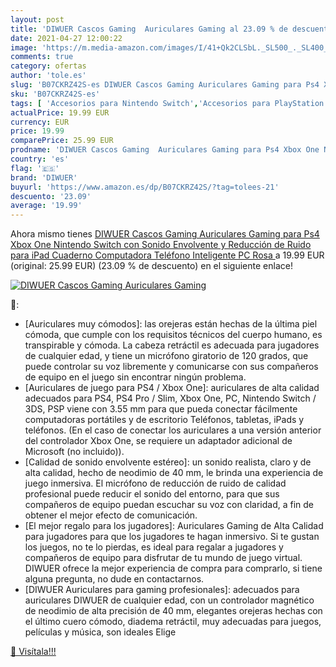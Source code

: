 ```yaml
---
layout: post
title: 'DIWUER Cascos Gaming  Auriculares Gaming al 23.09 % de descuento'
date: 2021-04-27 12:00:22
image: 'https://m.media-amazon.com/images/I/41+Qk2CLSbL._SL500_._SL400_.jpg'
comments: true
category: ofertas
author: 'tole.es'
slug: 'B07CKRZ42S-es DIWUER Cascos Gaming Auriculares Gaming para Ps4 Xbox One...'
sku: 'B07CKRZ42S-es'
tags: [ 'Accesorios para Nintendo Switch','Accesorios para PlayStation 4','Auriculares gaming con micrófono para PlayStation 4','Auriculares y accesorios','Electrónica','Hardware y juegos para Nintendo Switch','Hardware y juegos para PlayStation 4','Videojuegos','diwuer','nintendo','ps4','xbox', ]
actualPrice: 19.99 EUR
currency: EUR
price: 19.99
comparePrice: 25.99 EUR
prodname: 'DIWUER Cascos Gaming  Auriculares Gaming para Ps4 Xbox One Nintendo Switch  con Sonido Envolvente y Reducción de Ruido  para iPad Cuaderno Computadora Teléfono Inteligente PC  Rosa '
country: 'es'
flag: '🇪🇸'
brand: 'DIWUER'
buyurl: 'https://www.amazon.es/dp/B07CKRZ42S/?tag=tolees-21'
descuento: '23.09'
average: '19.99'
---
```


Ahora mismo tienes [DIWUER Cascos Gaming  Auriculares Gaming para Ps4 Xbox One Nintendo Switch  con Sonido Envolvente y Reducción de Ruido  para iPad Cuaderno Computadora Teléfono Inteligente PC  Rosa ](https://www.amazon.es/dp/B07CKRZ42S/?tag=tolees-21) a 19.99 EUR (original: 25.99 EUR) (23.09 %  de descuento) en el siguiente enlace!

[![DIWUER Cascos Gaming  Auriculares Gaming](https://m.media-amazon.com/images/I/41+Qk2CLSbL._SL500_._SL400_.jpg)](https://www.amazon.es/dp/B07CKRZ42S/?tag=tolees-21)

🔎:

- [Auriculares muy cómodos]: las orejeras están hechas de la última piel cómoda, que cumple con los requisitos técnicos del cuerpo humano, es transpirable y cómoda. La cabeza retráctil es adecuada para jugadores de cualquier edad, y tiene un micrófono giratorio de 120 grados, que puede controlar su voz libremente y comunicarse con sus compañeros de equipo en el juego sin encontrar ningún problema.
- [Auriculares de juego para PS4 / Xbox One]: auriculares de alta calidad adecuados para PS4, PS4 Pro / Slim, Xbox One, PC, Nintendo Switch / 3DS, PSP viene con 3.55 mm para que pueda conectar fácilmente computadoras portátiles y de escritorio Teléfonos, tabletas, iPads y teléfonos. (En el caso de conectar los auriculares a una versión anterior del controlador Xbox One, se requiere un adaptador adicional de Microsoft (no incluido)).
- [Calidad de sonido envolvente estéreo]: un sonido realista, claro y de alta calidad, hecho de neodimio de 40 mm, le brinda una experiencia de juego inmersiva. El micrófono de reducción de ruido de calidad profesional puede reducir el sonido del entorno, para que sus compañeros de equipo puedan escuchar su voz con claridad, a fin de obtener el mejor efecto de comunicación.
- [El mejor regalo para los jugadores]: Auriculares Gaming de Alta Calidad para jugadores para que los jugadores te hagan inmersivo. Si te gustan los juegos, no te lo pierdas, es ideal para regalar a jugadores y compañeros de equipo para disfrutar de tu mundo de juego virtual. DIWUER ofrece la mejor experiencia de compra para comprarlo, si tiene alguna pregunta, no dude en contactarnos.
- [DIWUER Auriculares para gaming profesionales]: adecuados para auriculares DIWUER de cualquier edad, con un controlador magnético de neodimio de alta precisión de 40 mm, elegantes orejeras hechas con el último cuero cómodo, diadema retráctil, muy adecuadas para juegos, películas y música, son ideales Elige

[🛒 Visítala!!!](https://www.amazon.es/dp/B07CKRZ42S/?tag=tolees-21)
